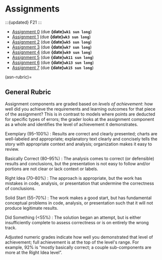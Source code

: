 # Assignments

:::{updated} F21
:::

- [Assignment 0](./A0/index.md) (due **{date}`wk1 sun long`**)
- [Assignment 1](./A1/index.md) (due **{date}`wk3 sun long`**)
- [Assignment 2](./A2/index.md) (due **{date}`wk5 sun long`**)
- [Assignment 3](./A3/index.md) (due **{date}`wk7 sun long`**)
- [Assignment 4](./A4/index.md) (due **{date}`wk9 sun long`**)
- [Assignment 5](./A5/index.md) (due **{date}`wk11 sun long`**)
- [Assignment 6](./A6/index.md) (due **{date}`wk13 sun long`**)
- [Assignment 7](./A7/index.md) (due **{date}`wk15 sun long`**)

(asn-rubric)=
## General Rubric

Assignment components are graded based on *levels of achievement*: how well did
you achieve the requirements and learning outcomes for that piece of the
assignment? This is in contrast to models where points are deducted for specific
types of errors; the grader looks at the assignment component as a whole and
identifies the level of achievement it demonstrates.

Exemplary (95–100%)
:   Results are correct and clearly presented; charts are well-labeled and appropriate; explanatory text clearly and concisely tells the story with appropriate context and analysis; organization makes it easy to review.

Basically Correct (80–95%)
:    The analysis comes to correct (or defensible) results and conclusions, but the presentation is not easy to follow and/or portions are not clear or lack context or labels.

Right Idea (70–80%)
:    The approach is appropriate, but the work has mistakes in code, analysis, or presentation that undermine the correctness of conclusions.

Solid Start (55–70%)
:    The work makes a good start, but has fundamental conceptual problems in code, analysis, or presentation such that it will not produce legitimate results.

Did Something (<55%)
:    The solution began an attempt, but is either insufficiently complete to assess correctness or is on entirely the wrong track.

Adjusted numeric grades indicate how well you demonstrated that level of
achievement; full achievement is at the top of the level's range. For example,
92% is “mostly basically correct; a couple sub-components are more at the Right
Idea level”.
